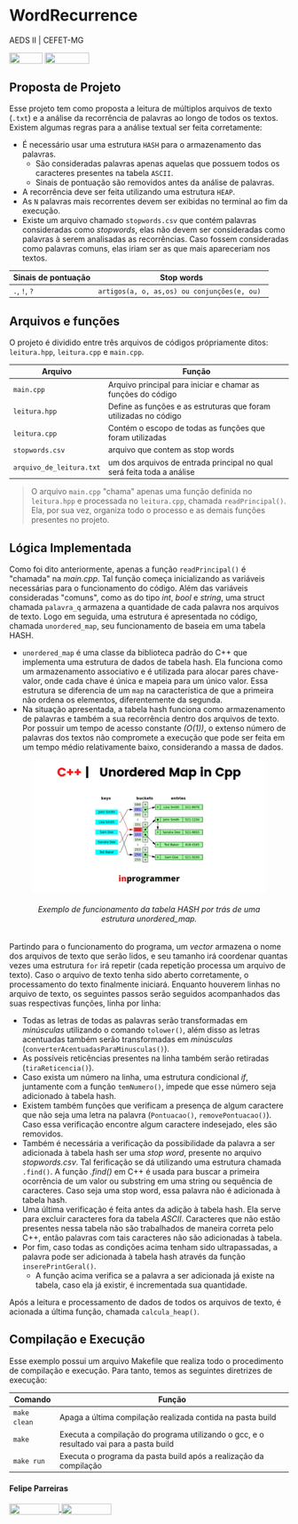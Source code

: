 # WordRecurrence
AEDS II | CEFET-MG

<div style="display: inline-block;">    
<img align="center" height="20px" width="60px" src="https://img.shields.io/badge/C%2B%2B-00599C?style=for-the-badge&logo=c%2B%2B&logoColor=white"/> 
<img align="center" height="20px" width="80px" src="https://img.shields.io/badge/Made%20for-VSCode-1f425f.svg"/> 
</a> 
</div>

<p> </p>
<p> </p>

## Proposta de Projeto
Esse projeto tem como proposta a leitura de múltiplos arquivos de texto (`.txt`) e a análise da recorrência de palavras ao longo de todos os textos.
Existem algumas regras para a análise textual ser feita corretamente:
- É necessário usar uma estrutura `HASH` para o armazenamento das palavras.
  - São consideradas palavras apenas aquelas que possuem todos os caracteres presentes na tabela `ASCII`.
  - Sinais de pontuação são removidos antes da análise de palavras.
- A recorrência deve ser feita utilizando uma estrutura `HEAP`.
- As `N` palavras mais recorrentes devem ser exibidas no terminal ao fim da execução.
- Existe um arquivo chamado `stopwords.csv` que contém palavras consideradas como *stopwords*, elas não devem ser consideradas como palavras à serem analisadas as recorrências. Caso fossem consideradas como palavras comuns, elas iriam ser as que mais apareceriam nos textos.

|          Sinais de pontuação  | Stop words                                      |
|-------------------------------|-------------------------------------------------|
| `.`,   `!`,   `?`                   |   `artigos(a, o, as,os) ou conjunções(e, ou) `  |


## Arquivos e funções
O projeto é dividido entre três arquivos de códigos própriamente ditos: `leitura.hpp`, `leitura.cpp` e `main.cpp`.

|  Arquivo                        |   Função                                                                                          |
| ------------------------------- | ------------------------------------------------------------------------------------------------- |
|  `main.cpp`                       | Arquivo principal para iniciar e chamar as funções do código                                                    |
|  `leitura.hpp`                  | Define as funções e as estruturas que foram utilizadas no código |
|  `leitura.cpp`                  | Contém o escopo de todas as funções que foram utilizadas |
| `stopwords.csv` | arquivo que contem as stop words|
| `arquivo_de_leitura.txt` | um dos arquivos de entrada principal no qual será feita toda a análise |

> O arquivo `main.cpp` "chama" apenas uma função definida no `leitura.hpp` e processada no `leitura.cpp`, chamada `readPrincipal()`. Ela, por sua vez, organiza todo o processo e as demais funções presentes no projeto. 

## Lógica Implementada

Como foi dito anteriormente, apenas a função `readPrincipal()` é "chamada" na *main.cpp*. Tal função começa inicializando as variáveis necessárias para o funcionamento do código. Além das variáveis consideradas "comuns", como as do tipo *int*, *bool* e *string*, uma struct chamada `palavra_q` armazena a quantidade de cada palavra nos arquivos de texto.
Logo em seguida, uma estrutura é apresentada no código, chamada `unordered_map`, seu funcionamento de baseia em uma tabela HASH.
- `unordered_map` é uma classe da biblioteca padrão do C++ que implementa uma estrutura de dados de tabela hash. Ela funciona como um armazenamento associativo e é utilizada para alocar pares chave-valor, onde cada chave é única e mapeia para um único valor. Essa estrutura se diferencia de um `map` na característica de que a primeira não ordena os elementos, diferentemente da segunda.
- Na situação apresentada, a tabela hash funciona como armazenamento de palavras e também a sua recorrência dentro dos arquivos de texto. Por possuir um tempo de acesso constante *(O(1))*, o extenso número de palavras dos textos não compromete a execução que pode ser feita em um tempo médio relativamente baixo, considerando a massa de dados.

<figure align="center">
    <img src="img/unordered.webp" alt="unordered_map">
    <figcaption><h6>Exemplo de funcionamento da tabela HASH por trás de uma estrutura unordered_map.<h6></figcaption>
</figure>

Partindo para o funcionamento do programa, um *vector* armazena o nome dos arquivos de texto que serão lidos, e seu tamanho irá coordenar quantas vezes uma estrutura `for` irá repetir (cada repetição processa um arquivo de texto).
Caso o arquivo de texto tenha sido aberto corretamente, o processamento do texto finalmente iniciará. Enquanto houverem linhas no arquivo de texto, os seguintes passos serão seguidos acompanhados das suas respectivas funções, linha por linha:
- Todas as letras de todas as palavras serão transformadas em *minúsculas* utilizando o comando `tolower()`, além disso as letras acentuadas também serão transformadas em *minúsculas* (`converterAcentuadasParaMinusculas()`).
- As possíveis reticências presentes na linha também serão retiradas (`tiraReticencia()`).
- Caso exista um número na linha, uma estrutura condicional *if*, juntamente com a função `temNumero()`, impede que esse número seja adicionado à tabela hash.
- Existem também funções que verificam a presença de algum caractere que não seja uma letra na palavra (`Pontuacao()`, `removePontuacao()`). Caso essa verificação encontre algum caractere indesejado, eles são removidos.
- Também é necessária a verificação da possibilidade da palavra a ser adicionada à tabela hash ser uma *stop word*, presente no arquivo *stopwords.csv*. Tal ferificação se dá utilizando uma estrutura chamada `.find()`. A função *.find()* em C++ é usada para buscar a primeira ocorrência de um valor ou substring em uma string ou sequência de caracteres. Caso seja uma stop word, essa palavra não é adicionada à tabela hash.
- Uma última verificação é feita antes da adição à tabela hash. Ela serve para excluir caracteres fora da tabela *ASCII*. Caracteres que não estão presentes nessa tabela não são trabalhados de maneira correta pelo C++, então palavras com tais caracteres não são adicionadas à tabela.
- Por fim, caso todas as condições acima tenham sido ultrapassadas, a palavra pode ser adicionada à tabela hash através da função `inserePrintGeral()`.
  - A função acima verifica se a palavra a ser adicionada já existe na tabela, caso ela já existir, é incrementada sua quantidade.

Após a leitura e processamento de dados de todos os arquivos de texto, é acionada a última função, chamada `calcula_heap()`.

## Compilação e Execução
Esse exemplo possui um arquivo Makefile que realiza todo o procedimento de compilação e execução. Para tanto, temos as seguintes diretrizes de execução:

| Comando                |  Função                                                                                           |
| -----------------------| ------------------------------------------------------------------------------------------------- |
|  `make clean`          | Apaga a última compilação realizada contida na pasta build                                        |
|  `make`                | Executa a compilação do programa utilizando o gcc, e o resultado vai para a pasta build           |
|  `make run`            | Executa o programa da pasta build após a realização da compilação                                 |

<p> </p>

#### Felipe Parreiras
<div style="display: inline-block;">
<a href="https://t.me/fparreiras">
<img align="center" height="20px" width="90px" src="https://img.shields.io/badge/Telegram-2CA5E0?style=for-the-badge&logo=telegram&logoColor=white"/> 
</a>

<a href="https://www.linkedin.com/in/felipe-parreiras-56b075277/">
<img align="center" height="20px" width="90px" src="https://img.shields.io/badge/LinkedIn-0077B5?style=for-the-badge&logo=linkedin&logoColor=white"/>
</a>


